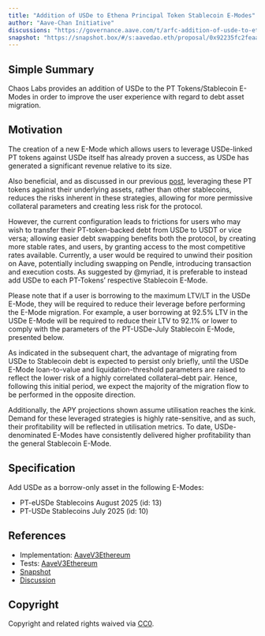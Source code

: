 ```yaml
---
title: "Addition of USDe to Ethena Principal Token Stablecoin E-Modes"
author: "Aave-Chan Initiative"
discussions: "https://governance.aave.com/t/arfc-addition-of-usde-to-ethena-principal-token-stablecoin-e-modes/22355"
snapshot: "https://snapshot.box/#/s:aavedao.eth/proposal/0x92235fc2feaa585d700789395bb69374d4de1a7a2735a7565815f8423009f160"
---
```


## Simple Summary

Chaos Labs provides an addition of USDe to the PT Tokens/Stablecoin E-Modes in order to improve the user experience with regard to debt asset migration.

## Motivation

The creation of a new E-Mode which allows users to leverage USDe-linked PT tokens against USDe itself has already proven a success, as USDe has generated a significant revenue relative to its size.

Also beneficial, and as discussed in our previous [post](https://governance.aave.com/t/chaos-labs-risk-stewards-usde-interest-rate-and-borrow-cap-adjustments-05-28-25/22205), leveraging these PT tokens against their underlying assets, rather than other stablecoins, reduces the risks inherent in these strategies, allowing for more permissive collateral parameters and creating less risk for the protocol.

However, the current configuration leads to frictions for users who may wish to transfer their PT-token-backed debt from USDe to USDT or vice versa; allowing easier debt swapping benefits both the protocol, by creating more stable rates, and users, by granting access to the most competitive rates available. Currently, a user would be required to unwind their position on Aave, potentially including swapping on Pendle, introducing transaction and execution costs. As suggested by @myriad, it is preferable to instead add USDe to each PT-Tokens’ respective Stablecoin E-Mode.

Please note that if a user is borrowing to the maximum LTV/LT in the USDe E-Mode, they will be required to reduce their leverage before performing the E-Mode migration. For example, a user borrowing at 92.5% LTV in the USDe E-Mode will be required to reduce their LTV to 92.1% or lower to comply with the parameters of the PT-USDe-July Stablecoin E-Mode, presented below.

As indicated in the subsequent chart, the advantage of migrating from USDe to Stablecoin debt is expected to persist only briefly, until the USDe E-Mode loan-to-value and liquidation-threshold parameters are raised to reflect the lower risk of a highly correlated collateral–debt pair. Hence, following this initial period, we expect the majority of the migration flow to be performed in the opposite direction.

Additionally, the APY projections shown assume utilisation reaches the kink. Demand for these leveraged strategies is highly rate-sensitive, and as such, their profitability will be reflected in utilisation metrics. To date, USDe-denominated E-Modes have consistently delivered higher profitability than the general Stablecoin E-Mode.

## Specification

Add USDe as a borrow-only asset in the following E-Modes:

- PT-eUSDe Stablecoins August 2025 (id: 13)
- PT-USDe Stablecoins July 2025 (id: 10)

## References

- Implementation: [AaveV3Ethereum](https://github.com/bgd-labs/aave-proposals-v3/blob/main/src/20250623_AaveV3Ethereum_AdditionOfUSDeToEthenaPrincipalTokenStablecoinEModes/AaveV3Ethereum_AdditionOfUSDeToEthenaPrincipalTokenStablecoinEModes_20250623.sol)
- Tests: [AaveV3Ethereum](https://github.com/bgd-labs/aave-proposals-v3/blob/main/src/20250623_AaveV3Ethereum_AdditionOfUSDeToEthenaPrincipalTokenStablecoinEModes/AaveV3Ethereum_AdditionOfUSDeToEthenaPrincipalTokenStablecoinEModes_20250623.t.sol)
- [Snapshot](https://snapshot.box/#/s:aavedao.eth/proposal/0x92235fc2feaa585d700789395bb69374d4de1a7a2735a7565815f8423009f160)
- [Discussion](https://governance.aave.com/t/arfc-addition-of-usde-to-ethena-principal-token-stablecoin-e-modes/22355)

## Copyright

Copyright and related rights waived via [CC0](https://creativecommons.org/publicdomain/zero/1.0/).

